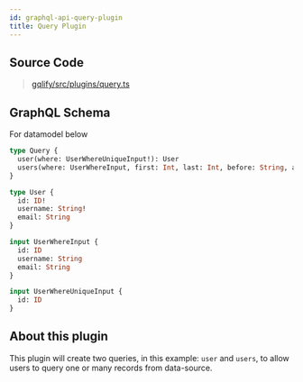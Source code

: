 ```yaml
---
id: graphql-api-query-plugin
title: Query Plugin
---
```


## Source Code
> [gqlify/src/plugins/query.ts](https://github.com/Canner/gqlify/blob/master/packages/gqlify/src/plugins/query.ts)

## GraphQL Schema
For datamodel below
```graphql
type Query {
  user(where: UserWhereUniqueInput!): User
  users(where: UserWhereInput, first: Int, last: Int, before: String, after: String): [User]
}

type User {
  id: ID!
  username: String!
  email: String
}

input UserWhereInput {
  id: ID
  username: String
  email: String
}

input UserWhereUniqueInput {
  id: ID
}
```

## About this plugin
This plugin will create two queries, in this example: `user` and `users`, to allow users to query one or many records from data-source.

